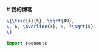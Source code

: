 **# 我的博客**

```latex
\{\frac{4}{5}, \sqrt{49},
\, 6, \overline{3}, \, 7\sqrt{5}
\}
```
```python
import requests
```
